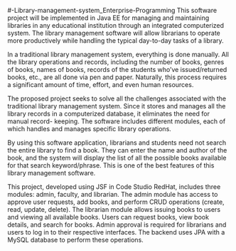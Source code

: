 #-Library-management-system_Enterprise-Programming
This software project will be implemented in Java EE for managing and maintaining libraries in any educational institution through an integrated computerized system. The library management software will allow librarians to operate  more productively while handling the typical day-to-day tasks of a library.

In a traditional library management system, everything is done manually. All the library operations and records, including the number of books, genres of books, names of books, records of the students who’ve issued/returned books, etc., are all done via pen and paper. Naturally, this process requires a significant amount of time, effort, and even human resources.

The proposed project seeks to solve all the challenges associated with the traditional library management system. Since it stores and manages all the library records in a computerized database,  it eliminates the need for manual record- keeping. The software includes different modules, each of which handles and manages specific library operations.

By using this software application, librarians and students need not search the entire library to find a book. They can enter the name and author of the book, and the system will display the list of all the possible books available for that search keyword/phrase. This is one of the best features of this library management software.

This project, developed using JSF in Code Studio RedHat, includes three modules: admin, faculty, and librarian. The admin module has access to approve user requests, add books, and perform CRUD operations (create, read, update, delete). The librarian module allows issuing books to users and viewing all available books. Users can request books, view book details, and search for books. Admin approval is required for librarians and users to log in to their respective interfaces. The backend uses JPA with a MySQL database to perform these operations.
